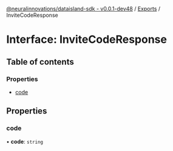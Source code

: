 [@neuralinnovations/dataisland-sdk - v0.0.1-dev48](../../README.md) / [Exports](../modules.md) / InviteCodeResponse

# Interface: InviteCodeResponse

## Table of contents

### Properties

- [code](InviteCodeResponse.md#code)

## Properties

### code

• **code**: `string`
